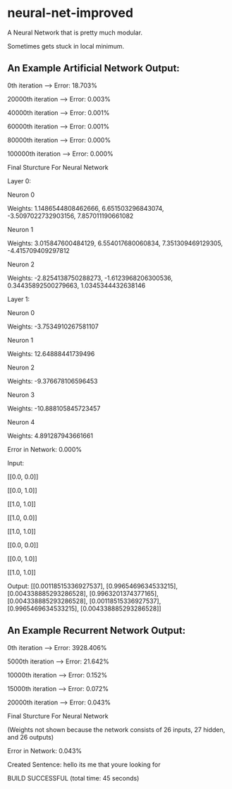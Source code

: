 # neural-net-improved
A Neural Network that is pretty much modular.

Sometimes gets stuck in local minimum.
## An Example Artificial Network Output:

0th iteration --> Error: 18.703%

20000th iteration --> Error: 0.003%

40000th iteration --> Error: 0.001%

60000th iteration --> Error: 0.001%

80000th iteration --> Error: 0.000%

100000th iteration --> Error: 0.000%

Final Sturcture For Neural Network 

Layer 0: 

Neuron 0

Weights: 1.1486544808462666, 6.651503296843074, -3.5097022732903156, 7.857011190661082

Neuron 1

Weights: 3.015847600484129, 6.554017680060834, 7.351309469129305, -4.415709409297812

Neuron 2

Weights: -2.8254138750288273, -1.6123968206300536, 0.34435892500279663, 1.0345344432638146

Layer 1: 

Neuron 0

Weights: -3.7534910267581107

Neuron 1

Weights: 12.64888441739496

Neuron 2

Weights: -9.376678106596453

Neuron 3

Weights: -10.888105845723457

Neuron 4

Weights: 4.891287943661661

Error in Network: 0.000%

Input:

[[0.0, 0.0]]

[[0.0, 1.0]]

[[1.0, 1.0]]

[[1.0, 0.0]]

[[1.0, 1.0]]

[[0.0, 0.0]]

[[0.0, 1.0]]

[[1.0, 1.0]]

Output: [[0.00118515336927537], [0.9965469634533215], [0.004338885293286528], [0.9963201374377165], [0.004338885293286528], [0.00118515336927537], [0.9965469634533215], [0.004338885293286528]]


## An Example Recurrent Network Output:
0th iteration --> Error: 3928.406%

5000th iteration --> Error: 21.642%

10000th iteration --> Error: 0.152%

15000th iteration --> Error: 0.072%

20000th iteration --> Error: 0.043%

Final Sturcture For Neural Network

(Weights not shown because the network consists of 26 inputs, 27 hidden, and 26 outputs)

Error in Network: 0.043%

Created Sentence: hello its me that youre looking for 

BUILD SUCCESSFUL (total time: 45 seconds)
